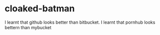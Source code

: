 # cloaked-batman
I learnt that github looks better than bitbucket.
I learnt that pornhub looks bettern than mybucket
